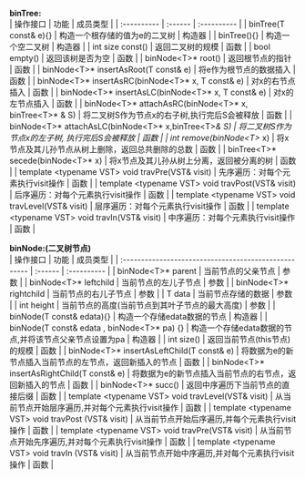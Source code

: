 **binTree:**<br>
| 操作接口                                                     | 功能                                              | 成员类型    |
| :----------                                                  | :------                                           | :---------- |
| binTree(T const& e){}                                        | 构造一个根存储的值为e的二叉树                     | 构造器      |
| binTree(){}                                                  | 构造一个空二叉树                                  | 构造器      |
| int size const()                                             | 返回二叉树的规模                                  | 函数        |
| bool empty()                                                 | 返回该树是否为空                                  | 函数        |
| binNode\<T\>* root()                                         | 返回根节点的指针                                  | 函数        |
| binNode\<T\>* insertAsRoot(T const& e)                       | 将e作为根节点的数据插入                           | 函数        |
| binNode\<T\>* insertAsRC(binNode\<T\>* x, T const& e)        | 对x的右节点插入                                   | 函数        |
| binNode\<T\>* insertAsLC(binNode\<T\>* x, T const& e)        | 对x的左节点插入                                   | 函数        |
| binNode\<T\>* attachAsRC(binNode\<T\>* x, binTree\<T\>* & S) | 将二叉树S作为节点x的右子树,执行完后S会被释放      | 函数        |
| binNode\<T\>* attachAsLC(binNode\<T\>* x,binTree\<T\>*& S)   | 将二叉树S作为节点x的左子树, 执行完后S会被释放     | 函数        |
| int remove(binNode\<T\>* x)                                  | 将x节点及其儿孙节点从树上删除，返回总共删除的总数 | 函数        |
| binTree\<T\>* secede(binNode\<T\>* x)                        | 将x节点及其儿孙从树上分离，返回被分离的树         | 函数        |
| template \<typename VST\> void travPre(VST& visit)           | 先序遍历：对每个元素执行visit操作                 | 函数        |
| template \<typename VST\> void travPost(VST& visit)          | 后序遍历：对每个元素执行visit操作                 | 函数        |
| template \<typename VST\> void travLevel(VST& visit)         | 层序遍历：对每个元素执行visit操作                 | 函数        |
| template \<typename VST\> void travIn(VST& visit)            | 中序遍历：对每个元素执行visit操作                 | 函数        |


**binNode:(二叉树节点)**<br>
| 操作接口                                              | 功能                                                    | 成员类型    |
| :---------------------------------------------------- | :------                                                 | :---------- |
| binNode\<T\>* parent                                  | 当前节点的父亲节点                                      | 参数        |
| binNode\<T\>* leftchild                               | 当前节点的左儿子节点                                    | 参数        |
| binNode\<T\>* rightchild                              | 当前节点的右儿子节点                                    | 参数        |
| T data                                                | 当前节点存储的数据                                      | 参数        |
| int height                                            | 当前节点的高度(当前节点到其叶子节点的最大高度)          | 参数        |
| binNode(T const& edata){}                             | 构造一个存储edata数据的节点                             | 构造器      |
| binNode(T const& edata , binNode\<T\>* pa) {}         | 构造一个存储edata数据的节点,并将该节点父亲节点设置为pa  | 构造器      |
| int size()                                            | 返回当前节点(this节点)的规模                            | 函数        |
| binNode\<T\>* insertAsLeftChild(T const& e)           | 将数据为e的新节点插入当前节点的左节点，返回新插入的节点 | 函数        |
| binNode\<T\>* insertAsRightChild(T const& e)          | 将数据为e的新节点插入当前节点的右节点，返回新插入的节点 | 函数        |
| binNode\<T\>* succ()                                  | 返回中序遍历下当前节点的直接后缀                        | 函数        |
| template \<typename VST\> void travLevel(VST& visit)  | 从当前节点开始层序遍历,并对每个元素执行visit操作        | 函数        |
| template \<typename VST\> void travPost (VST& visit)  | 从当前节点开始后序遍历,并每个元素执行visit操作          | 函数        |
| template \<typename VST\> void travPre(VST& visit)    | 从当前节点开始先序遍历,并对每个元素执行visit操作        | 函数        |
| template \<typename VST\> void travIn (VST& visit)    | 从当前节点开始中序遍历,并对每个元素执行visit操作        | 函数        |

